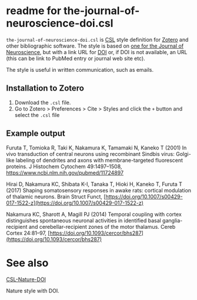 # readme for the-journal-of-neuroscience-doi.csl



`the-journal-of-neuroscience-doi.csl` is [CSL](https://en.wikipedia.org/wiki/Citation_Style_Language) style definition for [Zotero](https://www.zotero.org/) and other bibliographic software. The style is based on [one for the Journal of Neuroscience](http://www.zotero.org/styles/the-journal-of-neuroscience), but with a link URL for [DOI](https://en.wikipedia.org/wiki/Digital_object_identifier) or, if DOI is not available, an URL (this can be link to PubMed entry or journal web site etc).

The style is useful in written communication, such as emails.



## Installation to Zotero

1. Download the `.csl` file.
2. Go to Zotero > Preferences > Cite > Styles and click the `+` button and select the `.csl` file



## Example output

Furuta T, Tomioka R, Taki K, Nakamura K, Tamamaki N, Kaneko T (2001) In vivo transduction of central neurons using recombinant Sindbis virus: Golgi-like labeling of dendrites and axons with membrane-targeted fluorescent proteins. J Histochem Cytochem 49:1497–1508, https://www.ncbi.nlm.nih.gov/pubmed/11724897

Hirai D, Nakamura KC, Shibata K-I, Tanaka T, Hioki H, Kaneko T, Furuta T (2017) Shaping somatosensory responses in awake rats: cortical modulation of thalamic neurons. Brain Struct Funct, [https://doi.org/10.1007/s00429-017-1522-z](https://doi.org/10.1007/s00429-017-1522-z)

Nakamura KC, Sharott A, Magill PJ (2014) Temporal coupling with cortex distinguishes spontaneous neuronal activities in identified basal ganglia-recipient and cerebellar-recipient zones of the motor thalamus. Cereb Cortex 24:81–97, [https://doi.org/10.1093/cercor/bhs287](https://doi.org/10.1093/cercor/bhs287)

# See also

[CSL-Nature-DOI](https://github.com/kouichi-c-nakamura/CSL-Nature-DOI/)

Nature style with DOI.
